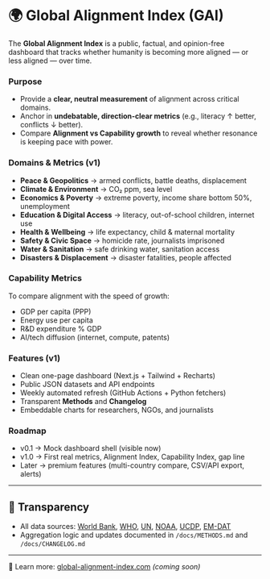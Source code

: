 # 🌍 Global Alignment Index (GAI)

The **Global Alignment Index** is a public, factual, and opinion-free dashboard that tracks whether humanity is becoming more aligned — or less aligned — over time.

### Purpose
- Provide a **clear, neutral measurement** of alignment across critical domains.
- Anchor in **undebatable, direction-clear metrics** (e.g., literacy ↑ better, conflicts ↓ better).
- Compare **Alignment vs Capability growth** to reveal whether resonance is keeping pace with power.

### Domains & Metrics (v1)
- **Peace & Geopolitics** → armed conflicts, battle deaths, displacement  
- **Climate & Environment** → CO₂ ppm, sea level  
- **Economics & Poverty** → extreme poverty, income share bottom 50%, unemployment  
- **Education & Digital Access** → literacy, out-of-school children, internet use  
- **Health & Wellbeing** → life expectancy, child & maternal mortality  
- **Safety & Civic Space** → homicide rate, journalists imprisoned  
- **Water & Sanitation** → safe drinking water, sanitation access  
- **Disasters & Displacement** → disaster fatalities, people affected  

### Capability Metrics
To compare alignment with the speed of growth:
- GDP per capita (PPP)  
- Energy use per capita  
- R&D expenditure % GDP  
- AI/tech diffusion (internet, compute, patents)

### Features (v1)
- Clean one-page dashboard (Next.js + Tailwind + Recharts)  
- Public JSON datasets and API endpoints  
- Weekly automated refresh (GitHub Actions + Python fetchers)  
- Transparent **Methods** and **Changelog**  
- Embeddable charts for researchers, NGOs, and journalists  

### Roadmap
- v0.1 → Mock dashboard shell (visible now)  
- v1.0 → First real metrics, Alignment Index, Capability Index, gap line  
- Later → premium features (multi-country compare, CSV/API export, alerts)

---

## 🔎 Transparency
- All data sources: [World Bank](https://data.worldbank.org/), [WHO](https://www.who.int/data), [UN](https://data.un.org/), [NOAA](https://www.noaa.gov/), [UCDP](https://ucdp.uu.se/), [EM-DAT](https://www.emdat.be/)  
- Aggregation logic and updates documented in `/docs/METHODS.md` and `/docs/CHANGELOG.md`

---

📖 Learn more: [global-alignment-index.com](https://global-alignment-index.com) *(coming soon)*  
